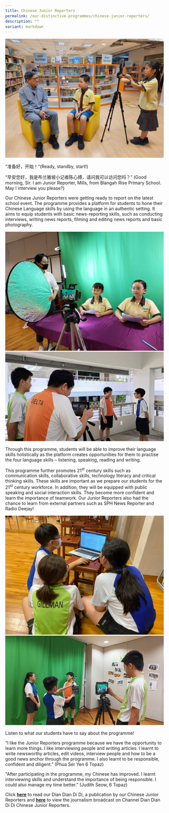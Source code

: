```yaml
---
title: Chinese Junior Reporters
permalink: /our-distinctive-programmes/chinese-junior-reporters/
description: ""
variant: markdown
---
```

<img src="/images/2023%20Photos/cl_jr%201.jpg">
<p>“准备好，开始！“(Ready, standby, start!)</p>
<p>“早安您好，我是布兰雅坡小记者陈心搏，请问我可以访问您吗？” (Good morning, Sir. I am Junior Reporter, Mills, from Blangah Rise Primary School. May I interview you please?)</p>
<p>Our Chinese Junior Reporters were getting ready to report on the latest school event. The programme provides a platform for students to hone their Chinese Language skills by using the language in an authentic setting. It aims to equip students with basic news-reporting skills, such as conducting interviews, writing news reports, filming and editing news reports and  basic photography.</p>
<img src="/images/2023%20Photos/cl_jr%204.jpg"><br>
<img src="/images/2023%20Photos/cl_jr%203.jpg">

<p>Through this programme, students will be able to improve their language skills holistically as the platform creates opportunities for them to practise the four language skills – listening, speaking, reading and writing.</p>
<p>This programme further promotes 21<sup>st</sup>&nbsp;century skills such as communication skills, collaborative skills, technology literacy and critical thinking skills. These skills are important as we prepare our students for the 21<sup>st</sup>&nbsp;century workforce. In addition, they will be equipped with public speaking and social interaction skills. They become more confident and learn the importance of teamwork. Our Junior Reporters also had the chance to learn from external partners such as SPH News Reporter and Radio Deejay!</p>
<img src="/images/2023%20Photos/cl_jr%205.jpg"><br><img src="/images/2023%20Photos/cl_jr%202.jpg">

<p>Listen to what our students have to say about the programme!</p>
<p>“I like the Junior Reporters programme because we have the opportunity to learn more things. I like interviewing people and writing articles. I learnt to write newsworthy articles, edit videos, interview people and how to be a good news anchor through the programme. I also learnt to be responsible, confident and diligent.” (Phua Ser Yen 6 Topaz)
</p>
"After participating in the programme, my Chinese has improved. I learnt interviewing skills and understand the importance of being responsible. I could also manage my time better.” (Judith Seow, 6 Topaz)
<p>Click&nbsp;<a href="https://www.blangahrisepri.moe.edu.sg/publications/dian-dian-di-di"><strong>here</strong></a>&nbsp;to read our Dian Dian Di Di, a publication by our Chinese Junior Reporters and&nbsp;<a href="/chinese-junior-reporters-videos/"><strong>here</strong></a>&nbsp;to view the journalism broadcast on Channel Dian Dian Di Di Chinese Junior Reporters.</p>